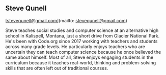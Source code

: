 ## Steve Qunell[stevequnell@gmail.com](mailto: stevequnell@gmail.com)Steve teaches social studies and computer science at an alternative high school in Kalispell, Montana, just a short drive from Glacier National Park. He's been with Code.org since 2017 working with teachers and students across many grade levels. He particularly enjoys teachers who are uncertain they can teach computer science because he once believed the same about himself. Most of all, Steve enjoys engaging students in the curriculum because it teaches real-world, thinking and problem-solving skills that are often left out of traditional courses.
